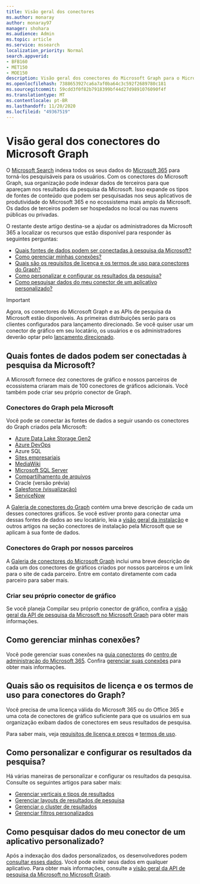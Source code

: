 ```yaml
---
title: Visão geral dos conectores
ms.author: monaray
author: monaray97
manager: shohara
ms.audience: Admin
ms.topic: article
ms.service: mssearch
localization_priority: Normal
search.appverid:
- BFB160
- MET150
- MOE150
description: Visão geral dos conectores do Microsoft Graph para o Microsoft Search
ms.openlocfilehash: 7388653927ca6a7af0ba64c3c592f2689780c181
ms.sourcegitcommit: 59cdd3f0f82b7918399bf44d27d9891076090f4f
ms.translationtype: MT
ms.contentlocale: pt-BR
ms.lasthandoff: 11/20/2020
ms.locfileid: "49367519"
---
```

# <a name="overview-of-microsoft-graph-connectors"></a>Visão geral dos conectores do Microsoft Graph

O [Microsoft Search](https://docs.microsoft.com/microsoftsearch/overview-microsoft-search) indexa todos os seus dados do [Microsoft 365](https://www.microsoft.com/microsoft-365) para torná-los pesquisáveis para os usuários. Com os conectores do Microsoft Graph, sua organização pode indexar dados de terceiros para que apareçam nos resultados da pesquisa da Microsoft. Isso expande os tipos de fontes de conteúdo que podem ser pesquisadas nos seus aplicativos de produtividade do Microsoft 365 e no ecossistema mais amplo da Microsoft. Os dados de terceiros podem ser hospedados no local ou nas nuvens públicas ou privadas.

<!---link Microsoft Graph reference in line 19 when we have access to relevant documentation--->

O restante deste artigo destina-se a ajudar os administradores da Microsoft 365 a localizar os recursos que estão disponível para responder às seguintes perguntas:

* [Quais fontes de dados podem ser conectadas à pesquisa da Microsoft?](#what-data-sources-can-be-connected-to-microsoft-search)
* [Como gerenciar minhas conexões?](#how-do-i-manage-my-connections)
* [Quais são os requisitos de licença e os termos de uso para conectores do Graph?](#what-are-the-license-requirements-and-terms-of-use-for-graph-connectors)
* [Como personalizar e configurar os resultados da pesquisa?](#how-do-i-customize-and-configure-search-results)
* [Como pesquisar dados do meu conector de um aplicativo personalizado?](#how-do-i-search-my-connector-data-from-a-custom-application)

<!---Modify to another note that is more accurate--->
> [!IMPORTANT]
> Agora, os conectores do Microsoft Graph e as APIs de pesquisa da Microsoft estão disponíveis. As primeiras distribuições serão para os clientes configurados para lançamento direcionado. Se você quiser usar um conector de gráfico em seu locatário, os usuários e os administradores deverão optar pelo [lançamento direcionado](https://docs.microsoft.com/office365/admin/manage/release-options-in-office-365?view=o365-worldwide).

<!---Add Value, scenario, example, and/or graphic in December updates--->
<!---Probably remove architecture section below
## Architecture

The following architectural diagram of the Microsoft Graph platform shows how Graph connector content flows through content indexing to user results in [Microsoft Search](https://docs.microsoft.com/microsoftsearch/overview-microsoft-search) clients. The rest of this section explains each of the key building blocks in the diagram.

![Diagram: on-premises and cloud-based data is pulled by connectors and indexed by the Microsoft Search API, and then the Microsoft Search service delivers the results to users.](media/connectors-overview/highlevel-connectors.png)
Graph connectors can pull data from cloud-based (SaaS) data sources and on-premises data stores. The above diagram shows connections to only two data sources, but you can add connections to up ten sources per tenant.

The Microsoft Graph Connectors API instantiates one connection per data source. Then, the API indexes and stores the data. Established connections interact with Microsoft Search, so users can get search results.

You can use the Microsoft 365 [admin center](https://admin.microsoft.com) to setup and manage any of the Graph connectors by Microsoft. The admin center has a simple user interface that makes it easy to establish the connection to your data source, and monitor connection status and utilization.

***Edit paragraph below**_
To create a _*connection** to a data source, admins need authenticated access to the data and the entire content repository. The data is fed to the graph connector service for indexing.--->

## <a name="what-data-sources-can-be-connected-to-microsoft-search"></a>Quais fontes de dados podem ser conectadas à pesquisa da Microsoft?

A Microsoft fornece dez conectores de gráfico e nossos parceiros de ecossistema criaram mais de 100 conectores de gráficos adicionais. Você também pode criar seu próprio conector de Graph. 

### <a name="graph-connectors-by-microsoft"></a>Conectores do Graph pela Microsoft

Você pode se conectar às fontes de dados a seguir usando os conectores do Graph criados pela Microsoft:

<!---Need to add a few links below when docs exist--->
* [Azure Data Lake Storage Gen2](azure-data-lake-connector.md)
* [Azure DevOps](azure-devops-connector.md)
* Azure SQL
* [Sites empresariais](enterprise-web-connector.md)
* [MediaWiki](mediawiki-connector.md)
* [Microsoft SQL Server](MSSQL-connector.md)
* [Compartilhamento de arquivos](fileshare-connector.md)
* Oracle (versão prévia)
* [Salesforce (visualização)](salesforce-connector.md)
* [ServiceNow](servicenow-connector.md)

A [Galeria de conectores do Graph](connectors-gallery.md) contém uma breve descrição de cada um desses conectores gráficos. Se você estiver pronto para conectar uma dessas fontes de dados ao seu locatário, leia a [visão geral da instalação](configure-connector.md) e outros artigos na seção conectores de instalação pela Microsoft que se aplicam à sua fonte de dados.

### <a name="graph-connectors-by-our-partners"></a>Conectores do Graph por nossos parceiros

A [Galeria de conectores do Microsoft Graph](connectors-gallery.md) inclui uma breve descrição de cada um dos conectores de gráficos criados por nossos parceiros e um link para o site de cada parceiro. Entre em contato diretamente com cada parceiro para saber mais.

### <a name="build-your-own-graph-connector"></a>Criar seu próprio conector de gráfico

Se você planeja Compilar seu próprio conector de gráfico, confira a [visão geral da API de pesquisa da Microsoft no Microsoft Graph](https://docs.microsoft.com/graph/search-concept-overview) para obter mais informações.

## <a name="how-do-i-manage-my-connections"></a>Como gerenciar minhas conexões?

Você pode gerenciar suas conexões na [guia conectores](https://admin.microsoft.com/Adminportal/Home#/MicrosoftSearch/Connectors) do [centro de administração do Microsoft 365](https://admin.microsoft.com/). Confira [gerenciar suas conexões](manage-connector.md) para obter mais informações.

## <a name="what-are-the-license-requirements-and-terms-of-use-for-graph-connectors"></a>Quais são os requisitos de licença e os termos de uso para conectores do Graph?

Você precisa de uma licença válida do Microsoft 365 ou do Office 365 e uma cota de conectores de gráfico suficiente para que os usuários em sua organização exibam dados de conectores em seus resultados de pesquisa.

Para saber mais, veja [requisitos de licença e preços](licensing.md) e [termos de uso](terms-of-use.md).

## <a name="how-do-i-customize-and-configure-search-results"></a>Como personalizar e configurar os resultados da pesquisa?

Há várias maneiras de personalizar e configurar os resultados da pesquisa. Consulte os seguintes artigos para saber mais:

* [Gerenciar verticais e tipos de resultados](customize-search-page.md)
* [Gerenciar layouts de resultados de pesquisa](customize-results-layout.md)
* [Gerenciar o cluster de resultados](result-cluster.md)
* [Gerenciar filtros personalizados](custom-filters.md)

## <a name="how-do-i-search-my-connector-data-from-a-custom-application"></a>Como pesquisar dados do meu conector de um aplicativo personalizado?

Após a indexação dos dados personalizados, os desenvolvedores podem [consultar esses dados](https://docs.microsoft.com/graph/search-concept-custom-types). Você pode exibir seus dados em qualquer aplicativo. Para obter mais informações, consulte a [visão geral da API de pesquisa da Microsoft no Microsoft Graph](https://docs.microsoft.com/graph/search-concept-overview).
